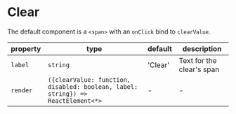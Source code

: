 # Clear

The default component is a `<span>` with an `onClick` bind to `clearValue`.

| property  | type                                                                            | default | description                |
|-----------|---------------------------------------------------------------------------------|---------|----------------------------|
| `label`   | `string`                                                                        | 'Clear' | Text for the clear's span  |
| `render`  | `({clearValue: function, disabled: boolean, label: string}) => ReactElement<*>` |  -      | -                          |
